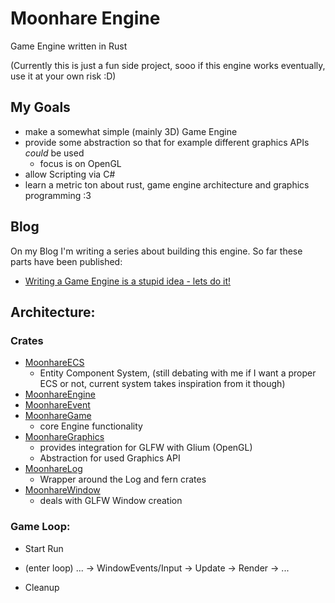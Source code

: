 # Moonhare Engine
Game Engine written in Rust

(Currently this is just a fun side project, sooo if this engine works eventually, use it at your own risk :D)


## My Goals
- make a somewhat simple (mainly 3D) Game Engine
- provide some abstraction so that for example different graphics APIs _could_ be used
    - focus is on OpenGL
- allow Scripting via C#
- learn a metric ton about rust, game engine architecture and graphics programming :3


## Blog
On my Blog I'm writing a series about building this engine.
So far these parts have been published:

- [Writing a Game Engine is a stupid idea - lets do it!](https://lunarakai.de/blog/2025/08/game_engine_1)

## Architecture:

### Crates
- [MoonhareECS](crates/moonhare_ecs/) 
    - Entity Component System, (still debating with me if I want a proper ECS or not, current system takes inspiration from it though)
- [MoonhareEngine](moonhare_engine/)
- [MoonhareEvent](crates/moonhare_event/)
- [MoonhareGame](crates/moonhare_game/)
    - core Engine functionality
- [MoonhareGraphics](crates/moonhare_graphics/)
    - provides integration for GLFW with Glium (OpenGL)
    - Abstraction for used Graphics API
- [MoonhareLog](crates/moonhare_log/)
    - Wrapper around the Log and fern crates
- [MoonhareWindow](crates/moonhare_window/)
    - deals with GLFW Window creation


### Game Loop:
- Start Run
            
- (enter loop) ... -> WindowEvents/Input -> Update -> Render -> ...   

- Cleanup   





